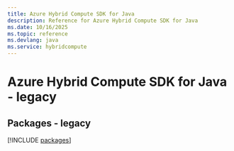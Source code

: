 ```yaml
---
title: Azure Hybrid Compute SDK for Java
description: Reference for Azure Hybrid Compute SDK for Java
ms.date: 10/16/2025
ms.topic: reference
ms.devlang: java
ms.service: hybridcompute
---
```

# Azure Hybrid Compute SDK for Java - legacy
## Packages - legacy
[!INCLUDE [packages](hybrid-compute-index.md)]